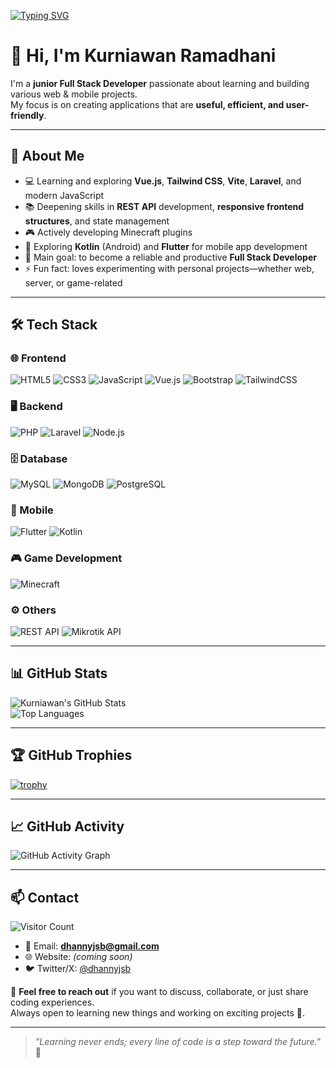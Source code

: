 [![Typing SVG](https://readme-typing-svg.herokuapp.com?size=24&color=38BDAE&center=true&vCenter=true&width=600&lines=Hi%2C+I'm+Kurniawan+Ramadhani;Junior+Full+Stack+Developer;Learning+Vue+%7C+Laravel+%7C+Flutter)](https://git.io/typing-svg)

# 👋 Hi, I'm Kurniawan Ramadhani

I'm a **junior Full Stack Developer** passionate about learning and building various web & mobile projects.  
My focus is on creating applications that are **useful, efficient, and user-friendly**.

---

## 🚀 About Me
- 💻 Learning and exploring **Vue.js**, **Tailwind CSS**, **Vite**, **Laravel**, and modern JavaScript  
- 📚 Deepening skills in **REST API** development, **responsive frontend structures**, and state management  
- 🎮 Actively developing Minecraft plugins  
- 📱 Exploring **Kotlin** (Android) and **Flutter** for mobile app development  
- 🎯 Main goal: to become a reliable and productive **Full Stack Developer**  
- ⚡ Fun fact: loves experimenting with personal projects—whether web, server, or game-related

---

## 🛠️ Tech Stack

### 🌐 Frontend
![HTML5](https://img.shields.io/badge/HTML5-E34F26?style=for-the-badge&logo=html5&logoColor=white)
![CSS3](https://img.shields.io/badge/CSS3-1572B6?style=for-the-badge&logo=css3&logoColor=white)
![JavaScript](https://img.shields.io/badge/JavaScript-F7DF1E?style=for-the-badge&logo=javascript&logoColor=black)
![Vue.js](https://img.shields.io/badge/Vue.js-35495E?style=for-the-badge&logo=vue.js&logoColor=4FC08D)
![Bootstrap](https://img.shields.io/badge/Bootstrap-7952B3?style=for-the-badge&logo=bootstrap&logoColor=white)
![TailwindCSS](https://img.shields.io/badge/Tailwind_CSS-38B2AC?style=for-the-badge&logo=tailwind-css&logoColor=white)

### 🖥️ Backend
![PHP](https://img.shields.io/badge/PHP-777BB4?style=for-the-badge&logo=php&logoColor=white)
![Laravel](https://img.shields.io/badge/Laravel-FF2D20?style=for-the-badge&logo=laravel&logoColor=white)
![Node.js](https://img.shields.io/badge/Node.js-339933?style=for-the-badge&logo=node.js&logoColor=white)

### 🗄️ Database
![MySQL](https://img.shields.io/badge/MySQL-4479A1?style=for-the-badge&logo=mysql&logoColor=white)
![MongoDB](https://img.shields.io/badge/MongoDB-47A248?style=for-the-badge&logo=mongodb&logoColor=white)
![PostgreSQL](https://img.shields.io/badge/PostgreSQL-4169E1?style=for-the-badge&logo=postgresql&logoColor=white)

### 📱 Mobile
![Flutter](https://img.shields.io/badge/Flutter-02569B?style=for-the-badge&logo=flutter&logoColor=white)
![Kotlin](https://img.shields.io/badge/Kotlin-0095D5?style=for-the-badge&logo=kotlin&logoColor=white)

### 🎮 Game Development
![Minecraft](https://img.shields.io/badge/Minecraft-62B47A?style=for-the-badge&logo=minecraft&logoColor=white)

### ⚙️ Others
![REST API](https://img.shields.io/badge/REST_API-02569B?style=for-the-badge&logo=postman&logoColor=white)
![Mikrotik API](https://img.shields.io/badge/Mikrotik_API-293241?style=for-the-badge&logo=router&logoColor=white)

---

## 📊 GitHub Stats
![Kurniawan's GitHub Stats](https://github-readme-stats.vercel.app/api?username=dhannyjsb&show_icons=true&theme=tokyonight)  
![Top Languages](https://github-readme-stats.vercel.app/api/top-langs/?username=dhannyjsb&layout=compact&theme=tokyonight)

---

## 🏆 GitHub Trophies
[![trophy](https://github-profile-trophy.vercel.app/?username=dhannyjsb&theme=tokyonight&row=1&column=6)](https://github.com/ryo-ma/github-profile-trophy)

---

## 📈 GitHub Activity
![GitHub Activity Graph](https://github-readme-activity-graph.vercel.app/graph?username=dhannyjsb&theme=tokyo-night)

---

## 📫 Contact
![Visitor Count](https://komarev.com/ghpvc/?username=dhannyjsb&color=blue&style=flat-square)  

- 💌 Email: **dhannyjsb@gmail.com**  
- 🌐 Website: *(coming soon)*  
- 🐦 Twitter/X: [@dhannyjsb](https://x.com/dhannyjsb)  

💬 **Feel free to reach out** if you want to discuss, collaborate, or just share coding experiences.  
Always open to learning new things and working on exciting projects 🚀.

---

> _"Learning never ends; every line of code is a step toward the future."_ 🚀
